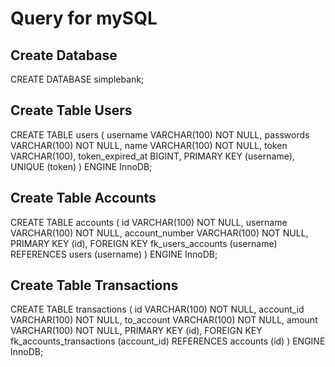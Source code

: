 # Query for mySQL

## Create Database
CREATE DATABASE simplebank;

## Create Table Users
CREATE TABLE users
(
    username			VARCHAR(100) NOT NULL,
    passwords			VARCHAR(100) NOT NULL,
    name             	VARCHAR(100) NOT NULL,
    token            	VARCHAR(100),
    token_expired_at 	BIGINT,
    PRIMARY KEY (username),
    UNIQUE (token)
) ENGINE InnoDB;

## Create Table Accounts
CREATE TABLE accounts
(
    id					VARCHAR(100) NOT NULL,
    username			VARCHAR(100) NOT NULL,
    account_number		VARCHAR(100) NOT NULL,
    PRIMARY KEY (id),
    FOREIGN KEY fk_users_accounts (username) REFERENCES users (username)
) ENGINE InnoDB;

## Create Table Transactions
CREATE TABLE transactions
(
    id					VARCHAR(100) NOT NULL,
    account_id			VARCHAR(100) NOT NULL,
    to_account			VARCHAR(100) NOT NULL,
    amount				VARCHAR(100) NOT NULL,
    PRIMARY KEY (id),
    FOREIGN KEY fk_accounts_transactions (account_id) REFERENCES accounts (id)
) ENGINE InnoDB;
